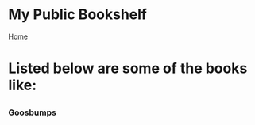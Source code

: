 <html lang="en">
<head>
    <meta charset="UTF-8">
    <meta name="viewport" content="width=device-width, initial-scale=1.0">
    <title>My Bookshelf</title>
    <script defer src="script.js"></script>
</head>
<body>
    <h1>My Public Bookshelf</h1>
    <nav>
        <a href="https://dmill204.github.io/index.html">Home</a>
    </nav>
    <div id="bookshelf">
        <h1><p>Listed below are some of the books like:</p></h1>
        <h3>Goosbumps</h3>
    </div>
</body>
</html>

